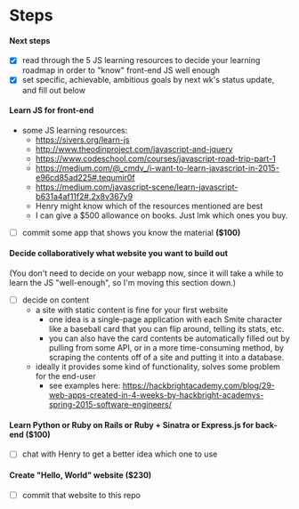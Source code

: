 # Steps

#### Next steps
- [x] read through the 5 JS learning resources to decide your learning roadmap in order to "know" front-end JS well enough
- [x] set specific, achievable, ambitious goals by next wk's status update, and fill out below

#### Learn JS for front-end
- some JS learning resources:
  - https://sivers.org/learn-js
  - http://www.theodinproject.com/javascript-and-jquery
  - https://www.codeschool.com/courses/javascript-road-trip-part-1
  - https://medium.com/@_cmdv_/i-want-to-learn-javascript-in-2015-e96cd85ad225#.tequmir0f
  - https://medium.com/javascript-scene/learn-javascript-b631a4af11f2#.2x8v367y9
  - Henry might know which of the resources mentioned are best
  - I can give a $500 allowance on books. Just lmk which ones you buy.
- [ ] commit some app that shows you know the material **($100)**

#### Decide collaboratively what website you want to build out
(You don't need to decide on your webapp now, since it will take a while to learn the JS "well-enough", so I'm moving this section down.)
- [ ] decide on content
  - a site with static content is fine for your first website
    - one idea is a single-page application with each Smite character like a baseball card that you can flip around, telling its stats, etc.
    - you can also have the card contents be automatically filled out by pulling from some API, or in a more time-consuming method, by scraping the contents off of a site and putting it into a database.
  - ideally it provides some kind of functionality, solves some problem for the end-user
    - see examples here: https://hackbrightacademy.com/blog/29-web-apps-created-in-4-weeks-by-hackbright-academys-spring-2015-software-engineers/

#### Learn Python or Ruby on Rails or Ruby + Sinatra or Express.js for back-end **($100)**
- [ ] chat with Henry to get a better idea which one to use

#### Create "Hello, World" website **($230)**
- [ ] commit that website to this repo
